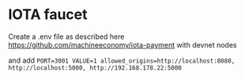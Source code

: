 # IOTA faucet

Create a .env file as described here https://github.com/machineeconomy/iota-payment with devnet nodes

and add 
`PORT=3001
VALUE=1
allowed_origins=http://localhost:8080, http://localhost:5000, http://192.168.178.22:5000`
